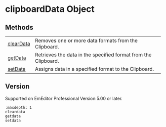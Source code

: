 # clipboardData Object

## Methods

|     |     |
| --- | --- |
|[clearData](cleardata) | Removes one or more data formats from the Clipboard. |
|[getData](getdata) | Retrieves the data in the specified format from the Clipboard. |
|[setData](setdata) | Assigns data in a specified format to the Clipboard. |

## Version

Supported on EmEditor Professional Version 5.00 or later.


```{toctree}
:maxdepth: 1
cleardata
getdata
setdata
```
